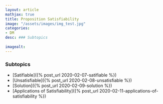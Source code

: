 ```yaml
---
layout: article
mathjax: true
title: Proposition Satisfiability
image: "/assets/images/img_test.jpg"
categories:
- DM
desc: ### Subtopics
 
imagealt: 
---
```


### Subtopics
- [Satifiable]({% post_url 2020-02-07-satifiable %})
- [Unsatisfiable]({% post_url 2020-02-08-unsatisfiable %})
- [Solution]({% post_url 2020-02-09-solution %})
- [Applications of Satisfiability]({% post_url 2020-02-11-applications-of-satisfiability %})

